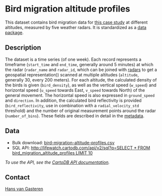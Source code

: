# Bird migration altitude profiles

This dataset contains bird migration data for [this case study](https://github.com/enram/case-study) at different altitudes, measured by five weather radars. It is standardized as a [data package](http://dataprotocols.org/data-packages/).

## Description

The dataset is a time series (of one week). Each record represents a timeframe (`start_time` and `end_time`, generally around 5 minutes) at which the radar (`radar_name` and `radar_id`, which can be joined with [radars](https://github.com/enram/case-study/tree/master/data/radars) to get a geospatial representation)) scanned at multiple altitudes (`altitude`, generally 30, every 200 meters). For each altitude, the calculated density of the birds is given (`bird_density`), as well as the vertical speed (`w_speed`) and horizontal speed (`u_speed` towards East, `v_speed` towards North) of the general movement. The horizontal speed is also expressed in `ground_speed` and `direction`. In addition, the calculated bird reflectivity is provided (`bird_reflectivity`, use in combination with a `radial_velocity_std` threshold) and the number of original measurement points around the radar (`number_of_bins`). These fields are described in detail in the [metadata](datapackage.json).

## Data

* Bulk download: [bird-migration-altitude-profiles.csv](bird-migration-altitude-profiles.csv)
* SQL API: [http://lifewatch.cartodb.com/api/v2/sql?q=SELECT * FROM bird_migration_altitude_profiles LIMIT 10](http://lifewatch.cartodb.com/api/v2/sql?q=SELECT%20*%20FROM%20bird_migration_altitude_profiles%20LIMIT%2010)

*To use the API, see the [CartoDB API documentation](http://docs.cartodb.com/cartodb-platform/sql-api.html).*

## Contact

[Hans van Gasteren](https://twitter.com/hvangasteren)
